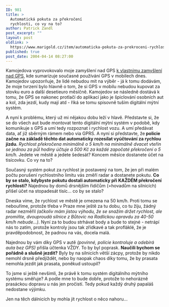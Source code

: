 ```yaml
---
ID: 981
title: >
  Automatická pokuta za překročení
  rychlosti, co vy na to?
author: Patrick Zandl
post_excerpt: ""
layout: post
oldlink: >
  https://www.marigold.cz/item/automaticka-pokuta-za-prekroceni-rychlosti-co-vy-na-to
published: true
post_date: 2004-04-14 08:27:00
---
```

<p>
Kamojedova vyprovokovalo moje zamyšlení nad GPS <A href="http://www.bloguje.cz/blogy/vucako/35779_item.php" target=_blank>k vlastnímu zamyšlení nad GPS</A>, kde sumarizuje současné používání GPS v mobilech dnes. Kamojedov upozorňuje, že lidé nebudou mít na výběr - já k tomu dodávám, že moje tvrzení bylo hlavně o tom, že si GPS v mobilu nebudou kupovat za stovku euro a další desetieuro měsíčně. Kamojedov se následně dostává k tomu, že GPS se nakonec protlačí do aplikací jako je špiclování osobních aut a kol, zda jezdí, kudy mají atd - říká se tomu spisovně tuším digitální mýtní systém.</p>

<p>
A nyní k problému, který už mi nějakou dobu leží v hlavě. Představte si, že se do všech aut bude montovat tento digitální mýtní systém v podobě, kdy komunikuje s GPS a umí tedy rozpoznat i rychlost vozu. A umí předávat data, ať již sběrným rámem nebo via GPRS. A nyní si představte, že<STRONG> policie začne na základě těchto dat automaticky rozesílat vyúčtování za rychlou jízdu.</STRONG> <EM>Rychlost překročena minimálně o 5 km/h na minimálně dvacet vteřin se jednou za půl hodiny účtuje á 500 Kč za každé započaté překročení o 5 km/h.</EM> Jedete ve městě a jedete šedesát? Koncem měsíce dostanete účet na tisícovku. Co vy na to?</p>

<p>
Současný systém pokut za rychlost je postavený na tom, že jen při malém počtu porušení rychlostního limitu vás změří radar a dostanete pokutu. <STRONG>Co by se stalo, kdybyste&#160;pokutu dostali automaticky při KAŽDÉM překročení rychlosti?</STRONG> Najednou by domů drsnějším řidičům (=hovadům na silnicích) přišel účet na stopadesát tisíc... co by se stalo? </p>

<p>
Dneska víme, že rychlost ve městě je omezena na 50 km/h. Proti tomu se nebouříme, protože třeba v Praze mne ještě za tu dobu, co tu žiju, žádný radar nezměřil <EM>(ačkoliv mám jistou výhodu, že se snažím držet rychlost, ale promiňte, dvouproudá silnice z Bůtovic na Radlickou opravdu za 40-50 km/h nebude...)</EM>. Nyní za to budou strhávat body a bude to stejné - netrápí nás to zatím, protože kontroly jsou tak zřídkavé a tak profláklé, že je pravděpodobnost, že padnou na vás, docela malá. </p>

<p>
Najednou by vám díky GPS v autě <EM>(povinné, policie kontroluje a odebírá auta bez GPS)</EM> přišla účtenka VŽDY. To by byl poprask. <STRONG>Naučili bychom se pořádně a slušně jezdit?</STRONG> Byly by na silnicích větší zácpy, protože by nikdo nemohl drsně předjíždět, nebo by naopak chaos díky tomu, že by prasata nemohla jezdit jak prasata, poněkud ustoupil?</p>

<p>
To jsme si ještě nevšimli, že právě k tomu systém digitálního mýtního systému směřuje? A podle mne to bude dobře, protože to nehorázně prasáckou dopravu u nás jen pročistí. Tedy pokud každý druhý papaláš nedostane výjimku. </p>

<p>
Jen na těch dálnicích by mohla jít rychlost o něco nahoru...</p>
